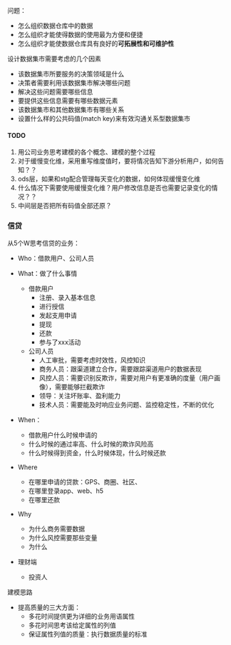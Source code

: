 
问题：
- 怎么组织数据仓库中的数据
- 怎么组织才能使得数据的使用最为方便和便捷
- 怎么组织才能使数据仓库具有良好的**可拓展性和可维护性**


设计数据集市需要考虑的几个因素
- 该数据集市所要服务的决策领域是什么
- 决策者需要利用该数据集市解决哪些问题
- 解决这些问题需要哪些信息
- 要提供这些信息需要有哪些数据元素
- 该数据集市和其他数据集市有哪些关系
- 设置什么样的公共码值(match key)来有效沟通关系型数据集市

#### TODO
1. 用公司业务思考建模的各个概念、建模的整个过程
2. 对于缓慢变化维，采用重写维度值时，要将情况告知下游分析用户，如何告知？？
3. ods层，如果和stg配合管理每天变化的数据，如何体现缓慢变化维
4. 什么情况下需要使用缓慢变化维？用户修改信息是否也需要记录变化的情况？？
5. 中间层是否把所有码值全部还原？

### 信贷
从5个W思考信贷的业务：
- Who：借款用户、公司人员
- What：做了什么事情
    - 借款用户
        - 注册、录入基本信息
        - 进行授信
        - 发起支用申请
        - 提现
        - 还款
        - 参与了xxx活动
    - 公司人员
        - 人工审批，需要考虑时效性，风控知识
        - 商务人员：跟渠道建立合作，需要跟踪渠道用户的数据表现
        - 风控人员：需要识别反欺诈，需要对用户有更准确的度量（用户画像），需要能够拦截欺诈
        - 领导：关注坏账率、盈利能力
        - 技术人员：需要能及时响应业务问题、监控稳定性，不断的优化
- When：
    - 借款用户什么时候申请的
    - 什么时候的通过率高、什么时候的欺诈风险高
    - 什么时候得到资金，什么时候体现，什么时候还款
- Where
    - 在哪里申请的贷款：GPS、商圈、社区、
    - 在哪里登录app、web、h5
    - 在哪里还款
- Why
    - 为什么商务需要数据
    - 为什么风控需要那些变量
    - 为什么
    
    
- 理财端
    - 投资人
    
    
建模思路
- 提高质量的三大方面：
    - 多花时间提供更为详细的业务用语属性
    - 多花时间思考该给定属性的列值
    - 保证属性列值的质量：执行数据质量的标准